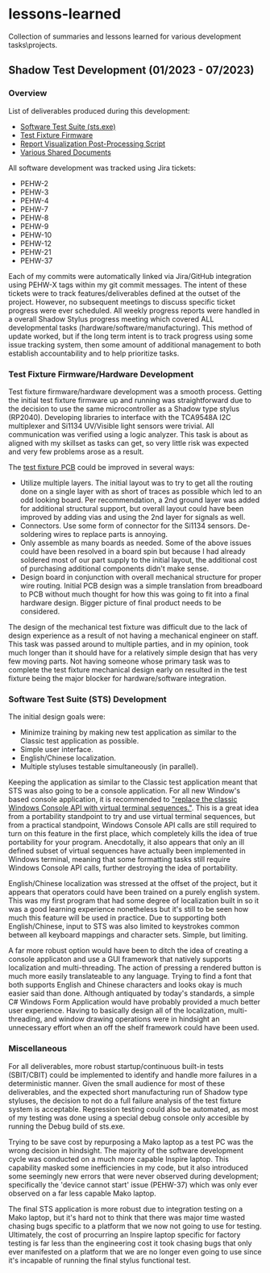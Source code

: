 # lessons-learned
Collection of summaries and lessons learned for various development tasks\projects.

## Shadow Test Development (01/2023 - 07/2023)

### Overview

List of deliverables produced during this development:
- [Software Test Suite (sts.exe)](https://github.com/zspace/system.next/tree/4fcdabe0a3cbf488d76e2d5311cb5c2a6b913c95/src/sts)
- [Test Fixture Firmware](https://github.com/zspace/system.stylus-test)
- [Report Visualization Post-Processing Script](https://github.com/zspace/system.next/tree/2023-07-18/src/sts/visualization)
- [Various Shared Documents](https://drive.google.com/drive/folders/1wXSDqC41-oXLo9gca-oo_jmC6_VZsKjb?usp=sharing)
  
All software development was tracked using Jira tickets:
- PEHW-2
- PEHW-3
- PEHW-4
- PEHW-7
- PEHW-8
- PEHW-9
- PEHW-10
- PEHW-12
- PEHW-21
- PEHW-37

Each of my commits were automatically linked via Jira/GitHub integration using PEHW-X tags within my 
git commit messages. The intent of these tickets were to track features/deliverables defined at the 
outset of the project. However, no subsequent meetings to discuss specific ticket progress were ever 
scheduled. All weekly progress reports were handled in a overall Shadow Stylus progress meeting which 
covered ALL developmental tasks (hardware/software/manufacturing). This method of update worked, but 
if the long term intent is to track progress using some issue tracking system, then some amount of 
additional management to both establish accountability and to help prioritize tasks.

### Test Fixture Firmware/Hardware Development
Test fixture firmware/hardware development was a smooth process. Getting the initial test 
fixture firmware up and running was straightforward due to the decision to use the same 
microcontroller as a Shadow type stylus (RP2040). Developing libraries to interface with the 
TCA9548A I2C multiplexer and Si1134 UV/Visible light sensors were trivial. All communication 
was verified using a logic analyzer. This task is about as aligned with my skillset as tasks 
can get, so very little risk was expected and very few problems arose as a result.

The [test fixture PCB](https://drive.google.com/drive/folders/11jU83LX4VfU5nPACNiEmDud2YjdDnlWJ?usp=drive_link)
could be improved in several ways:  
- Utilize multiple layers. The initial layout was to try to get all the routing done on a single layer with 
as short of traces as possible which led to an odd looking board. Per recommendation, a 2nd ground layer was 
added for additional structural support, but overall layout could have been improved by adding vias and 
using the 2nd layer for signals as well.
- Connectors. Use some form of connector for the Si1134 sensors. De-soldering wires to replace parts is 
annoying.
- Only assemble as many boards as needed. Some of the above issues could have been resolved in a board spin 
but because I had already soldered most of our part supply to the initial layout, the additional cost 
of purchasing additional components didn't make sense.
- Design board in conjunction with overall mechanical structure for proper wire routing. Initial 
PCB design was a simple translation from breadboard to PCB without much thought for how this was going 
to fit into a final hardware design. Bigger picture of final product needs to be considered.

The design of the mechanical test fixture was difficult due to the lack of design experience as a result 
of not having a mechanical engineer on staff. This task was passed around to multiple parties, and in my 
opinion, took much longer than it should have for a relatively simple design that has very few moving parts. 
Not having someone whose primary task was to complete the test fixture mechanical design early on resulted 
in the test fixture being the major blocker for hardware/software integration.

### Software Test Suite (STS) Development
The initial design goals were:
- Minimize training by making new test application as similar to the Classic test application as possible.
- Simple user interface.
- English/Chinese localization.
- Multiple styluses testable simultaneously (in parallel).

Keeping the application as similar to the Classic test application meant that STS was also going to be
a console application. For all new Window's based console application, it is recommended to ["replace the
classic Windows Console API with virtual terminal sequences."](https://learn.microsoft.com/en-us/windows/console/classic-vs-vt).
This is a great idea from a portability standpoint to try and use virtual terminal sequences, but from a 
practical standpoint, Windows Console API calls are still required to turn on this feature in the first 
place, which completely kills the idea of true portability for your program. Anecdotally, it also appears 
that only an ill defined subset of virtual sequences have actually been implemented in Windows terminal, 
meaning that some formatting tasks still require Windows Console API calls, further destroying the idea 
of portability.

English/Chinese localization was stressed at the offset of the project, but it appears that operators 
could have been trained on a purely english system. This was my first program that had some degree of 
localization built in so it was a good learning experience nonetheless but it's still to be seen how 
much this feature will be used in practice. Due to supporting both English/Chinese, input to STS was 
also limited to keystrokes common between all keyboard mappings and character sets. Simple, but 
limiting.

A far more robust option would have been to ditch the idea of creating a console applicaton and use a 
GUI framework that natively supports localization and multi-threading. The action of pressing a rendered 
button is much more easily translateable to any language. Trying to find a font that both supports 
English and Chinese characters and looks okay is much easier said than done. Although antiquated by 
today's standards, a simple C# Windows Form Application would have probably provided a much better user 
experience. Having to basically design all of the localization, multi-threading, and window drawing 
operations were in hindsight an unnecessary effort when an off the shelf framework could have been used.

### Miscellaneous
For all deliverables, more robust startup/continuous built-in tests (SBIT/CBIT) could be implemented to 
identify and handle more failures in a deterministic manner. Given the small audience for most of these 
deliverables, and the expected short manufacturing run of Shadow type styluses, the decision to not do 
a full failure analysis of the test fixture system is acceptable. Regression testing could also be automated, 
as most of my testing was done using a special debug console only accesible by running the Debug build of sts.exe.

Trying to be save cost by repurposing a Mako laptop as a test PC was the wrong decision in hindsight. 
The majority of the software development cycle was conducted on a much more capable Inspire laptop. This 
capability masked some inefficiencies in my code, but it also introduced some seemingly new errors that 
were never observed during development; specifically the 'device cannot start' issue (PEHW-37) which was 
only ever observed on a far less capable Mako laptop. 

The final STS application is more robust due to integration testing on a Mako laptop, but it's hard not to 
think that there was major time wasted chasing bugs specific to a platform that we now not going to use for 
testing. Ultimately, the cost of procurring an Inspire laptop specific for factory testing is far less than 
the engineering cost it took chasing bugs that only ever manifested on a platform that we are no longer even 
going to use since it's incapable of running the final stylus functional test.

